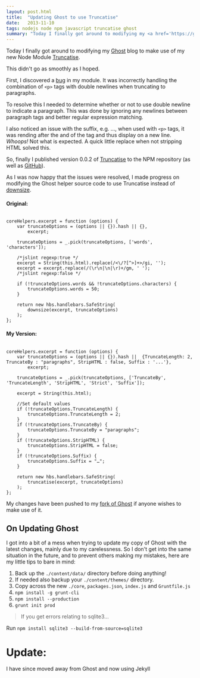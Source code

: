 ```yaml
---
layout: post.html
title:  "Updating Ghost to use Truncatise"
date:   2013-11-10
tags: nodejs node npm javascript truncatise ghost
summary: "Today I finally got around to modifying my <a href='https://ghost.org/' target='_blank'>Ghost</a> blog to make use of my new Node Module <a href='//blog.marcusnoble.co.uk/publishing-my-first-npm-module/'>Truncatise</a>.<br/><br/>This didn't go as smoothly as I hoped."
---
```


Today I finally got around to modifying my [Ghost](https://ghost.org/) blog to make use of my new Node Module [Truncatise](/29-10-2013-publishing-my-first-npm-module/).

This didn't go as smoothly as I hoped.

First, I discovered a [bug](//github.com/AverageMarcus/Truncatise/issues/1) in my module. It was incorrectly handling the combination of `<p>` tags with double newlines when truncating to paragraphs.

To resolve this I needed to determine whether or not to use double newline to indicate a paragraph. This was done by ignoring any newlines between paragraph tags and better regular expression matching.

I also noticed an issue with the suffix, e.g. &hellip;, when used with `<p>` tags, it was rending after the and of the tag and thus display on a new line. _Whoops!_ Not what is expected. A quick little replace when not stripping HTML solved this.

So, finally I published version 0.0.2 of [Truncatise](//npmjs.org/package/truncatise) to the NPM repository (as well as [GitHub](//github.com/AverageMarcus/Truncatise)).

As I was now happy that the issues were resolved, I made progress on modifying the Ghost helper source code to use Truncatise instead of [downsize](//npmjs.org/package/downsize).

#### Original:
<pre><code class="javascript">
coreHelpers.excerpt = function (options) {
    var truncateOptions = (options || {}).hash || {},
        excerpt;

    truncateOptions = _.pick(truncateOptions, ['words', 'characters']);

    /*jslint regexp:true */
    excerpt = String(this.html).replace(/<\/?[^>]+>/gi, '');
    excerpt = excerpt.replace(/(\r\n|\n|\r)+/gm, ' ');
    /*jslint regexp:false */

    if (!truncateOptions.words && !truncateOptions.characters) {
        truncateOptions.words = 50;
    }

    return new hbs.handlebars.SafeString(
        downsize(excerpt, truncateOptions)
    );
};
</code></pre>

#### My Version:
<pre><code class="javascript">
coreHelpers.excerpt = function (options) {
    var truncateOptions = (options || {}).hash ||  {TruncateLength: 2, TruncateBy : "paragraphs", StripHTML : false, Suffix : '...'},
        excerpt;

    truncateOptions = _.pick(truncateOptions, ['TruncateBy', 'TruncateLength', 'StripHTML', 'Strict', 'Suffix']);

    excerpt = String(this.html);

    //Set default values
    if (!truncateOptions.TruncateLength) {
        truncateOptions.TruncateLength = 2;
    }
    if (!truncateOptions.TruncateBy) {
        truncateOptions.TruncateBy = "paragraphs";
    }
    if (!truncateOptions.StripHTML) {
        truncateOptions.StripHTML = false;
    }
    if (!truncateOptions.Suffix) {
        truncateOptions.Suffix = "&hellip;";
    }

    return new hbs.handlebars.SafeString(
        truncatise(excerpt, truncateOptions)
    );
};
</code></pre>

My changes have been pushed to my [fork of Ghost](//github.com/AverageMarcus/Ghost) if anyone wishes to make use of it.

## On Updating Ghost

I got into a bit of a mess when trying to update my copy of Ghost with the latest changes, mainly due to my carelessness. So I don't get into the same situation in the future, and to prevent others making my mistakes, here are my little tips to bare in mind:

1. Back up the `./content/data/` directory before doing anything!
2. If needed also backup your `./content/themes/` directory.
3. Copy across the new `./core`, `packages.json`, `index.js` and `Gruntfile.js`
4. `npm install -g grunt-cli`
5. `npm install --production`
6. `grunt init prod`

> If you get errors relating to sqlite3&hellip;

Run `npm install sqlite3 --build-from-source=sqlite3`

# Update:
I have since moved away from Ghost and now using Jekyll
